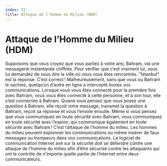```yaml
---
index: 72
title: Attaque de l’Homme du Milieu (HDM)
---
```

# Attaque de l’Homme du Milieu (HDM)

Supposons que vous croyez que vous parliez à votre ami, Bahram, via une messagerie instantanée chiffrée. Pour vérifier que c’est vraiment lui, vous lui demandez de vous dire la ville où vous vous êtes rencontrés. "Istanbul" est la réponse. C’est correct ! Malheureusement, sans que vous ou Bahram le sachiez, quelqu’un d’autre en ligne a intercepté toutes vos communications. Lorsque vous vous êtes connecté pour la première fois avec Bahram, vous vous êtes connecté à cette personne, et à son tour, elle s’est connectée à Bahram. Quand vous pensez que vous posez une question à Bahram, elle reçoit votre message, transmet la question à Bahram, reçoit sa réponse et vous l’envoie ensuite. Même si vous pensez que vous communiquez en toute sécurité avec Bahram, vous communiquez en toute sécurité avec l’espion, qui communique également en toute sécurité avec Bahram ! C’est l’attaque de l’homme du milieu. Les hommes du milieu peuvent espionner les communications ou même insérer de faux messages ou trompeurs dans vos communications. Le logiciel de communication Internet axé sur la sécurité doit se défendre contre une attaque de l’homme du milieu afin d’être sécurisé contre les attaquants qui ont le contrôle de n’importe quelle partie de l’Internet entre deux communicateurs.